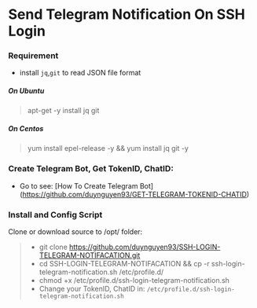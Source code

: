 # Send Telegram Notification On SSH Login

### Requirement
- install `jq`,`git` to read JSON file format

##### On Ubuntu
> apt-get -y install jq git
>

##### On Centos
> yum install epel-release -y && yum install jq git -y
>

### Create Telegram Bot, Get TokenID, ChatID:
- Go to see: [How To Create Telegram Bot] (https://github.com/duynguyen93/GET-TELEGRAM-TOKENID-CHATID)


### Install and Config Script
Clone or download source to /opt/ folder:

> - git clone https://github.com/duynguyen93/SSH-LOGIN-TELEGRAM-NOTIFACATION.git
> - cd SSH-LOGIN-TELEGRAM-NOTIFACATION && cp -r ssh-login-telegram-notification.sh /etc/profile.d/
> - chmod +x /etc/profile.d/ssh-login-telegram-notification.sh
> - Change your TokenID, ChatID in: `/etc/profile.d/ssh-login-telegram-notification.sh`
>

